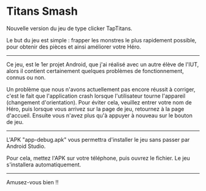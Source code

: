 # Titans Smash

Nouvelle version du jeu de type clicker TapTitans.

Le but du jeu est simple : frapper les monstres le plus rapidement possible, pour obtenir des pièces et ainsi améliorer votre Héro.

---

Ce jeu, est le 1er projet Android, que j'ai réalisé avec un autre élève de l'IUT, alors il contient certainement quelques problèmes de fonctionnement, connus ou non.

Un problème que nous n'avons actuellement pas encore réussit à corriger, c'est le fait que l'application crash lorsque l'utilisateur tourne l'appareil (changement d'orientation). Pour éviter cela, veuillez entrer votre nom de Héro, puis lorsque vous arrivez sur la page de jeu, retournez à la page d'accueil. Ensuite vous n'avez plus qu'à appuyer à nouveau sur le bouton de jeu.

---

L'APK "app-debug.apk" vous permettra d'installer le jeu sans passer par Android Studio.

Pour cela, mettez l'APK sur votre téléphone, puis ouvrez le fichier. Le jeu s'installera automatiquement.

---

Amusez-vous bien !!
